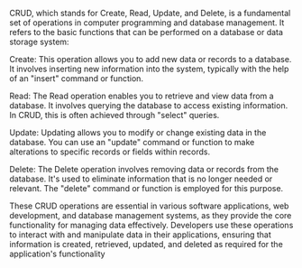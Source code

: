 CRUD, which stands for Create, Read, Update, and Delete, is a fundamental set of operations in computer programming and database management. It refers to the basic functions that can be performed on a database or data storage system:

Create: This operation allows you to add new data or records to a database. It involves inserting new information into the system, typically with the help of an "insert" command or function.

Read: The Read operation enables you to retrieve and view data from a database. It involves querying the database to access existing information. In CRUD, this is often achieved through "select" queries.

Update: Updating allows you to modify or change existing data in the database. You can use an "update" command or function to make alterations to specific records or fields within records.

Delete: The Delete operation involves removing data or records from the database. It's used to eliminate information that is no longer needed or relevant. The "delete" command or function is employed for this purpose.

These CRUD operations are essential in various software applications, web development, and database management systems, as they provide the core functionality for managing data effectively. Developers use these operations to interact with and manipulate data in their applications, ensuring that information is created, retrieved, updated, and deleted as required for the application's functionality

